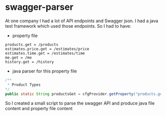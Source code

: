 # swagger-parser
At one company I had a lot of API endpoints and Swagger json.
I had a java test framework which used those endpoints.
So I had to have:
- property file
```properties
products.get = /products
estimates.price.get = /estimates/price
estimates.time.get = /estimates/time
me.get = /me
history.get = /history
```
- java parser for this property file
```java
/**
 * Product Types
*/
public static String productsGet = cfgProvider.getProperty("products.get", String.class);
```
So I created a small script to parse the swagger API and produce java file content and property file content
